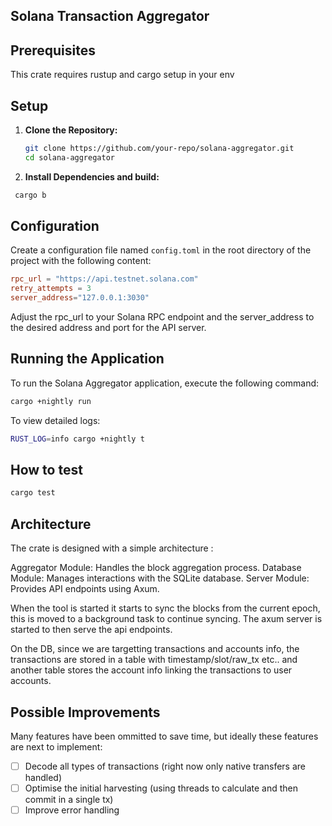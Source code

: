 ## Solana Transaction Aggregator

## Prerequisites

This crate requires rustup and cargo setup in your env

## Setup

1. **Clone the Repository:**

   ```sh
   git clone https://github.com/your-repo/solana-aggregator.git
   cd solana-aggregator
   ```

2. **Install Dependencies and build:**

  ```sh
   cargo b
   ```

## Configuration

Create a configuration file named `config.toml` in the root directory of the project with the following content:

```toml
rpc_url = "https://api.testnet.solana.com"
retry_attempts = 3
server_address="127.0.0.1:3030"
```

Adjust the rpc_url to your Solana RPC endpoint and the server_address to the desired address and port for the API server.


## Running the Application

To run the Solana Aggregator application, execute the following command:

```sh
cargo +nightly run
```

To view detailed logs:

```sh
RUST_LOG=info cargo +nightly t
```

## How to test

```sh
cargo test
```


## Architecture

The crate is designed with a simple architecture : 

Aggregator Module: Handles the block aggregation process.
Database Module: Manages interactions with the SQLite database.
Server Module: Provides API endpoints using Axum.

When the tool is started it starts to sync the blocks from the current epoch, this is moved to a background task to continue syncing. The axum server is started to then serve the api endpoints.

On the DB, since we are targetting transactions and accounts info, the transactions are stored in a table with timestamp/slot/raw_tx etc.. and another table stores the account info linking the transactions to user accounts.

## Possible Improvements

Many features have been ommitted to save time, but ideally these features are next to implement:

- [ ] Decode all types of transactions (right now only native transfers are handled)
- [ ] Optimise the initial harvesting (using threads to calculate and then commit in a single tx)
- [ ] Improve error handling
